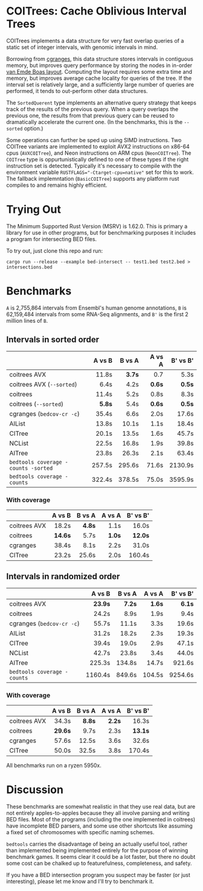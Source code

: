 # COITrees: Cache Oblivious Interval Trees

COITrees implements a data structure for very fast overlap queries of a
static set of integer intervals, with genomic intervals in mind.

Borrowing from [cgranges](https://github.com/lh3/cgranges), this data
structure stores intervals in contiguous memory, but improves query
performance by storing the nodes in in-order [van Emde Boas
layout](http://erikdemaine.org/papers/FOCS2000b/paper.pdf). Computing
the layout requires some extra time and memory, but improves average cache
locality for queries of the tree. If the interval set is relatively large,
and a sufficiently large number of queries are performed, it tends to out-perform
other data structures.

The `SortedQuerent` type implements an alternative query strategy that keeps track
of the results of the previous query. When a query overlaps the previous one,
the results from that previous query can be reused to dramatically accelerate
the current one. (In the benchmarks, this is the `--sorted` option.)

Some operations can further be sped up using SIMD instructions. Two COITree
variants are implemented to exploit AVX2 instructions on x86-64 cpus
(`AVXCOITree`), and Neon instructions on ARM cpus (`NeonCOITree`). The `COITree`
type is oppurtunistically defined to one of these types if the right instruction
set is detected. Typically it's necessary to compile with the environment
variable `RUSTFLAGS="-Ctarget-cpu=native"` set for this to work. The fallback
implemntation (`BasicCOITree`) supports any platform rust compiles to and
remains highly efficient.

# Trying Out

The Minimum Supported Rust Version (MSRV) is 1.62.0.
This is primary a library for use in other programs, but for benchmarking
purposes it includes a program for intersecting BED files.

To try out, just clone this repo and run:

```shell
cargo run --release --example bed-intersect -- test1.bed test2.bed > intersections.bed
```

# Benchmarks

`A` is 2,755,864 intervals from Ensembl's human genome annotations, `B` is
62,159,484 intervals from some RNA-Seq alignments, and `B'` is the first 2
million lines of `B`.

## Intervals in sorted order

|                                     |   A vs B |   B vs A |   A vs A | B' vs B' |
| ----------------------------------- | -------: | -------: | -------: | -------: |
| coitrees AVX                        |    11.8s | **3.7s** |      0.7 |     5.3s |
| coitrees AVX (`--sorted`)           |     6.4s |     4.2s | **0.6s** | **0.5s** |
| coitrees                            |    11.4s |     5.2s |     0.8s |     8.3s |
| coitrees (`--sorted`)               | **5.8s** |     5.4s | **0.6s** | **0.5s** |
| cgranges (`bedcov-cr -c`)           |    35.4s |     6.6s |     2.0s |    17.6s |
| AIList                              |    13.8s |    10.1s |     1.1s |    18.4s |
| CITree                              |    20.1s |    13.5s |     1.6s |    45.7s |
| NCList                              |    22.5s |    16.8s |     1.9s |    39.8s |
| AITree                              |    23.8s |    26.3s |     2.1s |    63.4s |
| `bedtools coverage -counts -sorted` |   257.5s |   295.6s |    71.6s |  2130.9s |
| `bedtools coverage -counts`         |   322.4s |   378.5s |    75.0s |  3595.9s |

### With coverage

|              |    A vs B |   B vs A |   A vs A |  B' vs B' |
| ------------ | --------: | -------: | -------: | --------: |
| coitrees AVX |     18.2s | **4.8s** |     1.1s |     16.0s |
| coitrees     | **14.6s** |     5.7s | **1.0s** | **12.0s** |
| cgranges     |     38.4s |     8.1s |     2.2s |     31.0s |
| CITree       |     23.2s |    25.6s |     2.0s |    160.4s |

## Intervals in randomized order

|                             |    A vs B |   B vs A |   A vs A | B' vs B' |
| --------------------------- | --------: | -------: | -------: | -------: |
| coitrees AVX                | **23.9s** | **7.2s** | **1.6s** | **6.1s** |
| coitrees                    |     24.2s |     8.9s |     1.9s |     9.4s |
| cgranges (`bedcov-cr -c`)   |     55.7s |    11.1s |     3.3s |    19.6s |
| AIList                      |     31.2s |    18.2s |     2.3s |    19.3s |
| CITree                      |     39.4s |    19.0s |     2.9s |    47.1s |
| NCList                      |     42.7s |    23.8s |     3.4s |    44.0s |
| AITree                      |    225.3s |   134.8s |    14.7s |   921.6s |
| `bedtools coverage -counts` |   1160.4s |   849.6s |   104.5s |  9254.6s |

### With coverage

|              |    A vs B |   B vs A |   A vs A |  B' vs B' |
| ------------ | --------: | -------: | -------: | --------: |
| coitrees AVX |     34.3s | **8.8s** | **2.2s** |     16.3s |
| coitrees     | **29.6s** |     9.7s |     2.3s | **13.1s** |
| cgranges     |     57.6s |    12.5s |     3.6s |     32.6s |
| CITree       |     50.0s |    32.5s |     3.8s |    170.4s |

All benchmarks run on a ryzen 5950x.

# Discussion

These benchmarks are somewhat realistic in that they use real data, but are
not entirely apples-to-apples because they all involve parsing and writing
BED files. Most of the programs (including the one implemented in coitrees)
have incomplete BED parsers, and some use other shortcuts like assuming a
fixed set of chromosomes with specific naming schemes.

`bedtools` carries the disadvantage of being an actually useful tool, rather
than implemented being implemented entirely for the purpose of winning benchmark
games. It seems clear it could be a lot faster, but there no doubt some cost can
be chalked up to featurefulness, completeness, and safety.

If you have a BED intersection program you suspect may be faster (or just
interesting), please let me know and I'll try to benchmark it.

